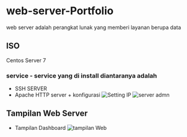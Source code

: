 # web-server-Portfolio
web server adalah perangkat lunak yang memberi layanan berupa data

## ISO 
Centos Server 7

### service - service yang di install diantaranya adalah
- SSH SERVER
- Apache HTTP server + konfigurasi
  ![Setting IP](https://github.com/Marlim3210/web-server-/assets/145945308/6b10fbc7-eac5-4185-8d97-687a1bba00f4)
  ![server admn](https://github.com/Marlim3210/web-server-/assets/145945308/4146f322-64f4-40f3-944f-39b0f33c8213)
  
## Tampilan Web Server 
- Tampilan Dashboard
  ![tampilan Web](https://github.com/Marlim3210/web-server-/assets/145945308/03bfa0ae-4ffd-4695-9841-f1ce0b0182ae)


